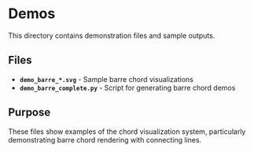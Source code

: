 # Demos

This directory contains demonstration files and sample outputs.

## Files

- **`demo_barre_*.svg`** - Sample barre chord visualizations
- **`demo_barre_complete.py`** - Script for generating barre chord demos

## Purpose

These files show examples of the chord visualization system, particularly demonstrating barre chord rendering with connecting lines.
 
 